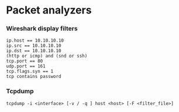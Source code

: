 # Packet analyzers

### Wireshark display filters

```text
ip.host == 10.10.10.10
ip.src == 10.10.10.10
ip.dst == 10.10.10.10
(http or icmp) and (snd or ssh)
tcp.port == 80
udp.port == 161
tcp.flags.syn == 1
tcp contains password
```

### Tcpdump

```text
tcpdump -i <interface> [-v / -q ] host <host> [-F <filter_file>]
```

